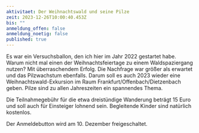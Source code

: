 ```yaml
---
aktivitaet: Der Weihnachtswald und seine Pilze
zeit: 2023-12-26T10:00:40.453Z
bis: ""
anmeldung_offen: false
anmeldung_noetig: false
published: true
---
```

Es war ein Versuchsballon, den ich hier im Jahr 2022 gestartet habe. Warum nicht mal einen der Weihnachtsfeiertage zu einem Waldspaziergang nutzen? Mit überraschendem Erfolg. Die Nachfrage war größer als erwartet und das Pilzwachstum ebenfalls. Darum soll es auch 2023 wieder eine Weihnachtswald-Exkursion im Raum Frankfurt/Offenbach/Dietzenbach geben. Pilze sind zu allen Jahreszeiten ein spannendes Thema.

Die Teilnahmegebühr für die etwa dreistündige Wanderung beträgt 15 Euro und soll auch für Einsteiger lohnend sein. Begleitende Kinder sind natürlich kostenlos.

Der Anmeldebutton wird am 10. Dezember freigeschaltet.
